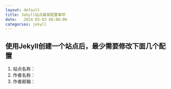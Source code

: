 ```yaml
---
layout: default
title: Jekyll站点最简配置事项
date:   2014-03-03 08:00:00
categories: jekyll
---
```


使用Jekyll创建一个站点后，最少需要修改下面几个配置
-------------------------------------------
1.  站点名称：
2.  作者名称：
3.  作者邮箱：
